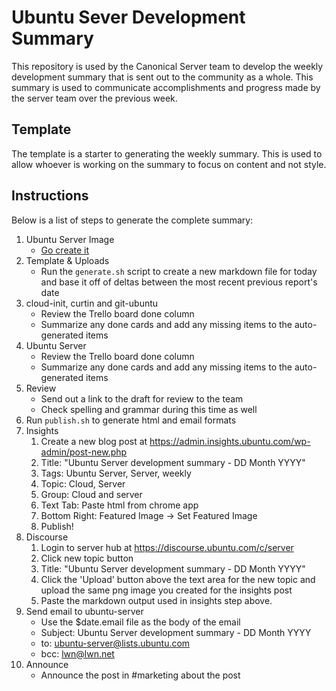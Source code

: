 # Ubuntu Sever Development Summary

This repository is used by the Canonical Server team to develop the weekly
development summary that is sent out to the community as a whole. This summary
is used to communicate accomplishments and progress made by the server team
over the previous week.

## Template

The template is a starter to generating the weekly summary. This is used to
allow whoever is working on the summary to focus on content and not style.

## Instructions

Below is a list of steps to generate the complete summary:

1. Ubuntu Server Image
    - [Go create it](https://docs.google.com/presentation/d/10Jj-Qyu1OMhwtijCgZrKqiF4z6Z4NOeT5opowyq6Mew/edit?usp=sharing)
1. Template & Uploads
    - Run the `generate.sh` script to create a new markdown file for today and
      base it off of deltas between the most recent previous report's date
1. cloud-init, curtin and git-ubuntu
    - Review the Trello board done column
    - Summarize any done cards and add any missing items to the auto-generated
      items
1. Ubuntu Server
    - Review the Trello board done column
    - Summarize any done cards and add any missing items to the auto-generated
      items
1. Review
    - Send out a link to the draft for review to the team
    - Check spelling and grammar during this time as well
1. Run `publish.sh` to generate html and email formats
1. Insights
      1. Create a new blog post at
         https://admin.insights.ubuntu.com/wp-admin/post-new.php
      2. Title: "Ubuntu Server development summary - DD Month YYYY"
      3. Tags: Ubuntu Server, Server, weekly
      4. Topic: Cloud, Server
      5. Group: Cloud and server
      6. Text Tab: Paste html from chrome app
      7. Bottom Right: Featured Image -> Set Featured Image
      8. Publish!
1. Discourse
      1. Login to server hub at https://discourse.ubuntu.com/c/server
      2. Click new topic button 
      3. Title: "Ubuntu Server development summary - DD Month YYYY"
      4. Click the 'Upload' button above the text area for the new topic and upload the same png image you created for the insights post
      5. Paste the markdown output used in insights step above.
1. Send email to ubuntu-server
    - Use the $date.email file as the body of the email
    - Subject: Ubuntu Server development summary - DD Month YYYY
    - to: ubuntu-server@lists.ubuntu.com
    - bcc: lwn@lwn.net
1. Announce
    - Announce the post in #marketing about the post
